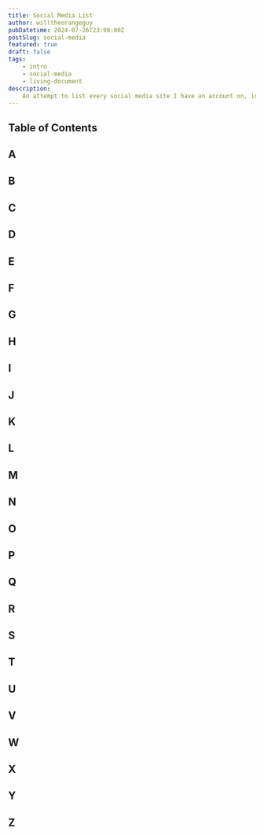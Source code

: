 ```yaml
---
title: Social Media List
author: willtheorangeguy
pubDatetime: 2024-07-26T23:00:00Z
postSlug: social-media
featured: true
draft: false
tags:
    - intro
    - social-media
    - living-document
description:
    An attempt to list every social media site I have an account on, including handles for most of them.
---
```


## Table of Contents

## A

## B

## C

## D

## E

## F

## G

## H

## I

## J

## K

## L

## M

## N

## O

## P

## Q

## R

## S

## T

## U

## V

## W

## X

## Y

## Z
